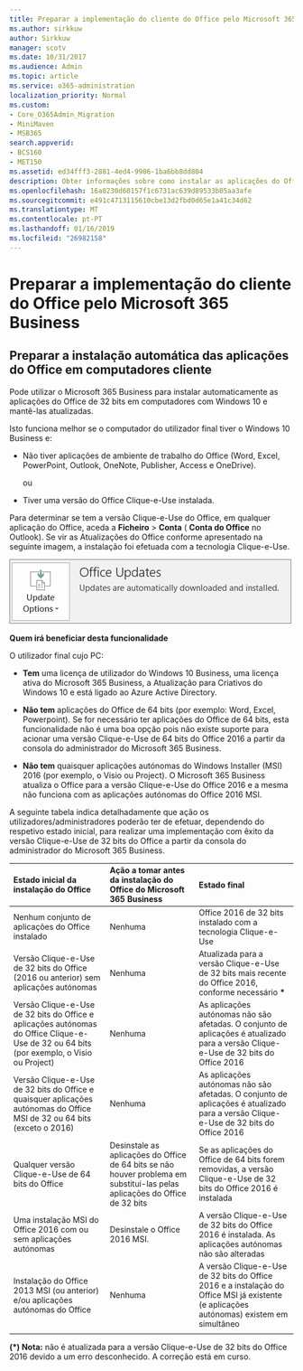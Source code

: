 ```yaml
---
title: Preparar a implementação do cliente do Office pelo Microsoft 365 Business
ms.author: sirkkuw
author: Sirkkuw
manager: scotv
ms.date: 10/31/2017
ms.audience: Admin
ms.topic: article
ms.service: o365-administration
localization_priority: Normal
ms.custom:
- Core_O365Admin_Migration
- MiniMaven
- MSB365
search.appverid:
- BCS160
- MET150
ms.assetid: ed34fff3-2881-4ed4-9906-1ba6bb8dd804
description: Obter informações sobre como instalar as aplicações do Office de 32 bits para computadores Windows 10 e mantê-los actualizados automaticamente.
ms.openlocfilehash: 16a8230d60157f1c6731ac639d89533b05aa3afe
ms.sourcegitcommit: e491c4713115610cbe13d2fbd0d65e1a41c34d62
ms.translationtype: MT
ms.contentlocale: pt-PT
ms.lasthandoff: 01/16/2019
ms.locfileid: "26982158"
---
```

# <a name="prepare-for-office-client-deployment-by-microsoft-365-business"></a>Preparar a implementação do cliente do Office pelo Microsoft 365 Business

## <a name="prepare-to-automatically-install-office-apps-to-client-computers"></a>Preparar a instalação automática das aplicações do Office em computadores cliente

Pode utilizar o Microsoft 365 Business para instalar automaticamente as aplicações do Office de 32 bits em computadores com Windows 10 e mantê-las atualizadas.
  
Isto funciona melhor se o computador do utilizador final tiver o Windows 10 Business e:
  
- Não tiver aplicações de ambiente de trabalho do Office (Word, Excel, PowerPoint, Outlook, OneNote, Publisher, Access e OneDrive).
    
    ou
    
- Tiver uma versão do Office Clique-e-Use instalada.
    
Para determinar se tem a versão Clique-e-Use do Office, em qualquer aplicação do Office, aceda a **Ficheiro** \> **Conta** ( **Conta do Office** no Outlook). Se vir as Atualizações do Office conforme apresentado na seguinte imagem, a instalação foi efetuada com a tecnologia Clique-e-Use. 
  
![Screenshot of Office updates in Office app Account](media/e3439380-fa43-4ed6-ae5d-64851c297df5.png)
  
 **Quem irá beneficiar desta funcionalidade**
  
O utilizador final cujo PC:
  
- **Tem** uma licença de utilizador do Windows 10 Business, uma licença ativa do Microsoft 365 Business, a Atualização para Criativos do Windows 10 e está ligado ao Azure Active Directory. 
    
- **Não tem** aplicações do Office de 64 bits (por exemplo: Word, Excel, Powerpoint). Se for necessário ter aplicações do Office de 64 bits, esta funcionalidade não é uma boa opção pois não existe suporte para acionar uma versão Clique-e-Use de 64 bits do Office 2016 a partir da consola do administrador do Microsoft 365 Business. 
    
- **Não tem** quaisquer aplicações autónomas do Windows Installer (MSI) 2016 (por exemplo, o Visio ou Project). O Microsoft 365 Business atualiza o Office para a versão Clique-e-Use do Office 2016 e a mesma não funciona com as aplicações autónomas do Office 2016 MSI. 
    
A seguinte tabela indica detalhadamente que ação os utilizadores/administradores poderão ter de efetuar, dependendo do respetivo estado inicial, para realizar uma implementação com êxito da versão Clique-e-Use de 32 bits do Office a partir da consola do administrador do Microsoft 365 Business.
  
|**Estado inicial da instalação do Office**|**Ação a tomar antes da instalação do Office do Microsoft 365 Business**|**Estado final**|
|:-----|:-----|:-----|
|Nenhum conjunto de aplicações do Office instalado  <br/> |Nenhuma  <br/> |Office 2016 de 32 bits instalado com a tecnologia Clique-e-Use  <br/> |
|Versão Clique-e-Use de 32 bits do Office (2016 ou anterior) sem aplicações autónomas  <br/> |Nenhuma  <br/> |Atualizada para a versão Clique-e-Use de 32 bits mais recente do Office 2016, conforme necessário **\*** <br/> |
|Versão Clique-e-Use de 32 bits do Office e aplicações autónomas do Office Clique-e-Use de 32 ou 64 bits (por exemplo, o Visio ou Project)  <br/> |Nenhuma  <br/> |As aplicações autónomas não são afetadas. O conjunto de aplicações é atualizado para a versão Clique-e-Use de 32 bits do Office 2016  <br/> |
|Versão Clique-e-Use de 32 bits do Office e quaisquer aplicações autónomas do Office MSI de 32 ou 64 bits (exceto o 2016)  <br/> |Nenhuma  <br/> |As aplicações autónomas não são afetadas. O conjunto de aplicações é atualizado para a versão Clique-e-Use de 32 bits do Office 2016  <br/> ||||
|Qualquer versão Clique-e-Use de 64 bits do Office  <br/> |Desinstale as aplicações do Office de 64 bits se não houver problema em substitui-las pelas aplicações do Office de 32 bits  <br/> |Se as aplicações do Office de 64 bits forem removidas, a versão Clique-e-Use de 32 bits do Office 2016 é instalada  <br/> |
|Uma instalação MSI do Office 2016 com ou sem aplicações autónomas  <br/> |Desinstale o Office 2016 MSI.  <br/> |A versão Clique-e-Use de 32 bits do Office 2016 é instalada. As aplicações autónomas não são alteradas  <br/> |
|Instalação do Office 2013 MSI (ou anterior) e/ou aplicações autónomas do Office  <br/> |Nenhuma  <br/> |A versão Clique-e-Use de 32 bits do Office 2016 e a instalação do Office MSI já existente (e aplicações autónomas) existem em simultâneo  <br/> |
||||
   
 **(\*) Nota:** não é atualizada para a versão Clique-e-Use de 32 bits do Office 2016 devido a um erro desconhecido. A correção está em curso. 
  


